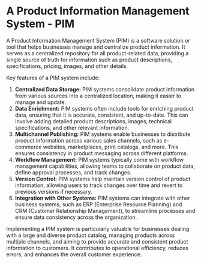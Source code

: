 # A Product Information Management System - PIM

A Product Information Management System (PIM) is a software solution or tool that helps businesses manage and centralize product information. It serves as a centralized repository for all product-related data, providing a single source of truth for information such as product descriptions, specifications, pricing, images, and other details.

Key features of a PIM system include:

1. **Centralized Data Storage:** PIM systems consolidate product information from various sources into a centralized location, making it easier to manage and update.
2. **Data Enrichment:** PIM systems often include tools for enriching product data, ensuring that it is accurate, consistent, and up-to-date. This can involve adding detailed product descriptions, images, technical specifications, and other relevant information.
3. **Multichannel Publishing:** PIM systems enable businesses to distribute product information across various sales channels, such as e-commerce websites, marketplaces, print catalogs, and more. This ensures consistency in product messaging across different platforms.
4. **Workflow Management:** PIM systems typically come with workflow management capabilities, allowing teams to collaborate on product data, define approval processes, and track changes.
5. **Version Control:** PIM systems help maintain version control of product information, allowing users to track changes over time and revert to previous versions if necessary.
6. **Integration with Other Systems:** PIM systems can integrate with other business systems, such as ERP (Enterprise Resource Planning) and CRM (Customer Relationship Management), to streamline processes and ensure data consistency across the organization.

Implementing a PIM system is particularly valuable for businesses dealing with a large and diverse product catalog, managing products across multiple channels, and aiming to provide accurate and consistent product information to customers. It contributes to operational efficiency, reduces errors, and enhances the overall customer experience.